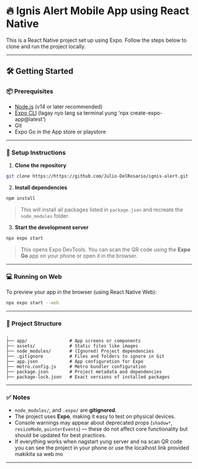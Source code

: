 # 🔥 Ignis Alert Mobile App using React Native

This is a React Native project set up using Expo. Follow the steps below to clone and run the project locally.

---

## 🛠️ Getting Started

### 📦 Prerequisites

- [Node.js](https://nodejs.org/) (v14 or later recommended)
- [Expo CLI](https://docs.expo.dev/get-started/installation/) (lagay nyo lang sa terminal yung 'npx create-expo-app@latest')
- Git
- Expo Go in the App store or playstore

---

### 🚀 Setup Instructions

1. **Clone the repository**

```bash
git clone https://https://github.com/Julio-DelRosario/ignis-alert.git
```

2. **Install dependencies**

```bash
npm install
```

> This will install all packages listed in `package.json` and recreate the `node_modules` folder.

3. **Start the development server**

```bash
npx expo start
```

> This opens Expo DevTools. You can scan the QR code using the **Expo Go** app on your phone or open it in the browser.

---

### 💻 Running on Web

To preview your app in the browser (using React Native Web):

```bash
npx expo start --web
```

---

### 📁 Project Structure

```
.
├── app/                # App screens or components
├── assets/             # Static files like images
├── node_modules/       # (Ignored) Project dependencies
├── .gitignore          # Files and folders to ignore in Git
├── app.json            # App configuration for Expo
├── metro.config.js     # Metro bundler configuration
├── package.json        # Project metadata and dependencies
├── package-lock.json   # Exact versions of installed packages
```

---

### ✅ Notes

- `node_modules/`, and `.expo/` are **gitignored**.
- The project uses **Expo**, making it easy to test on physical devices.
- Console warnings may appear about deprecated props (`shadow*`, `resizeMode`, `pointerEvents`) — these do not affect core functionality but should be updated for best practices.
- If everything works when nagstart yung server and na scan QR code you can see the project in your phone or use the localhost link provided makikita sa web mo

---

